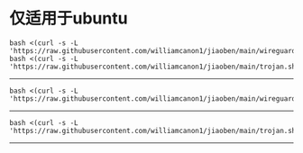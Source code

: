 # 仅适用于ubuntu

```
bash <(curl -s -L 'https://raw.githubusercontent.com/williamcanon1/jiaoben/main/wireguard.sh')
bash <(curl -s -L 'https://raw.githubusercontent.com/williamcanon1/jiaoben/main/trojan.sh')

```

-------------------------------------------------------------------------------------------------------------

```
bash <(curl -s -L 'https://raw.githubusercontent.com/williamcanon1/jiaoben/main/wireguard.sh')

```

-------------------------------------------------------------------------------------------------------------

```
bash <(curl -s -L 'https://raw.githubusercontent.com/williamcanon1/jiaoben/main/trojan.sh')

```

-------------------------------------------------------------------------------------------------------------

